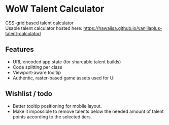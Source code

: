 # WoW Talent Calculator

CSS-grid based talent calculator  
Usable talent calculator hosted here: https://hawaiisa.github.io/vanillaplus-talent-calculator/
## Features

- URL encoded app state (for shareable talent builds)
- Code splitting per class
- Viewport-aware tooltip
- Authentic, raster-based game assets used for UI

## Wishlist / todo  
 
- Better tooltip positioning for mobile layout.
- Make it impossible to remove talents below the needed amount of talent points according to the selected tiers.
